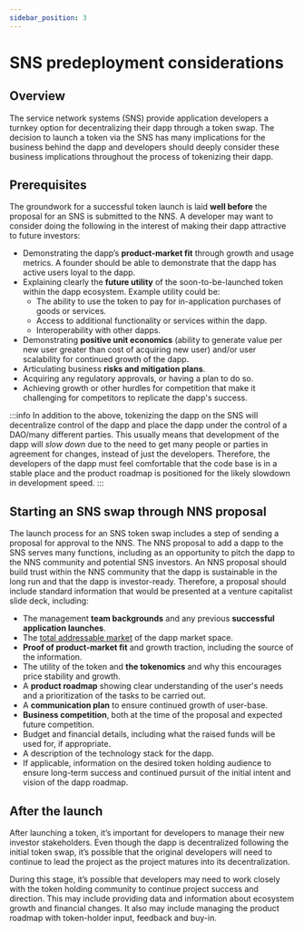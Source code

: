 ```yaml
---
sidebar_position: 3
---
```

# SNS predeployment considerations

## Overview
The service network systems (SNS) provide application developers a turnkey option for decentralizing their dapp through a token swap. The decision to launch a token via the SNS has many implications for the business behind the dapp and developers should deeply consider these business implications throughout the process of tokenizing their dapp.

## Prerequisites

The groundwork for a successful token launch is laid **well before** the proposal for an SNS is submitted to the NNS. A developer may want to consider doing the following in the interest of making their dapp attractive to future investors:
* Demonstrating the dapp’s **product-market fit** through growth and usage metrics. A founder should be able to demonstrate that the dapp has active users loyal to the dapp.
* Explaining clearly the **future utility** of the soon-to-be-launched token within the dapp ecosystem. Example utility could be:
    * The ability to use the token to pay for in-application purchases of goods or services.
    * Access to additional functionality or services within the dapp.
    * Interoperability with other dapps.
* Demonstrating **positive unit economics** (ability to generate value per new user greater than cost of acquiring new user) and/or user scalability for continued growth of the dapp.
* Articulating business **risks and mitigation plans**.
* Acquiring any regulatory approvals, or having a plan to do so.
* Achieving growth or other hurdles for competition that make it challenging for competitors to replicate the dapp's success.

:::info
In addition to the above, tokenizing the dapp on the SNS will decentralize control of the dapp and place the dapp under the control of a DAO/many different parties. This usually means that development of the dapp will *slow down* due to the need to get many people or parties in agreement for changes, instead of just the developers. Therefore, the developers of the dapp must feel comfortable that the code base is in a stable place and the product roadmap is positioned for the likely slowdown in development speed.
:::


## Starting an SNS swap through NNS proposal
The launch process for an SNS token swap includes a step of sending a proposal for approval to the NNS. The NNS proposal to add a dapp to the SNS serves many functions, including as an opportunity to pitch the dapp to the NNS community and potential SNS investors.  An NNS proposal should build trust within the NNS community that the dapp is sustainable in the long run and that the dapp is investor-ready. Therefore, a proposal should include standard information that would be presented at a venture capitalist slide deck, including:
* The management **team backgrounds** and any previous **successful application launches**.
* The [total addressable market](https://en.wikipedia.org/wiki/Total_addressable_market) of the dapp market space.
* **Proof of product-market fit** and growth traction, including the source of the information.
* The utility of the token and **the tokenomics** and why this encourages price stability and growth.
* A **product roadmap** showing clear understanding of the user's needs and a prioritization of the tasks to be carried out.
* A **communication plan** to ensure continued growth of user-base.
* **Business competition**, both at the time of the proposal and expected future competition.
* Budget and financial details, including what the raised funds will be used for, if appropriate.
* A description of the technology stack for the dapp.
* If applicable, information on the desired token holding audience to ensure long-term success and continued pursuit of the initial intent and vision of the dapp roadmap.

## After the launch
After launching a token, it’s important for developers to manage their new investor stakeholders.  Even though the dapp is decentralized following the initial token swap, it’s possible that the original developers will need to continue to lead the project as the project matures into its decentralization.  

During this stage, it’s possible that developers may need to work closely with the token holding community to continue project success and direction. This may include providing data and information about ecosystem growth and financial changes. It also may include managing the product roadmap with token-holder input, feedback and buy-in.
